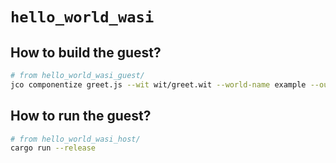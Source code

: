 # `hello_world_wasi`

## How to build the guest?

```bash
# from hello_world_wasi_guest/
jco componentize greet.js --wit wit/greet.wit --world-name example --out greet.wasm --disable http
```

## How to run the guest?

```bash
# from hello_world_wasi_host/
cargo run --release
```